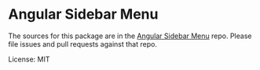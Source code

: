 # Angular Sidebar Menu

The sources for this package are in the [Angular Sidebar Menu](https://github.com/mledour/angular-sidebar-menu) repo. Please file issues and pull requests against that repo.

License: MIT
